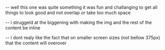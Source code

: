 -- well this one was quite something it was fun and challanging to get all things to look good and not overlap or take too much space

-- i struggeld at the biggening with making the img and the rest of the content be inline

-- i dont realy like the fact that on smaller screen sizes (not bellow 375px) that the content will overover

